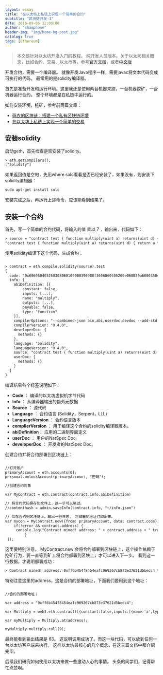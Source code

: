 ```yaml
---
layout: essay
title: "在以太坊上私链上实现一个简单的合约"
subtitle: "区块链开发-3"
date: 2016-09-06 12:00:00
author: "shamphone"
header-img: "img/home-bg-post.jpg"
catalog: true
tags: [Ethereum]
---
```


> 本文是针对以太坊开发入门的教程。 纯开发人员版本。关于以太坊相关概念，比如合约、交易、以太币等，参考[官方文档](https://github.com/ethereum/go-ethereum/wiki/Contracts-and-Transactions)，或者[中文版](http://wangxiaoming.com/blog/archives/)

开发合约，需要一个编译器。 就像开发Java程序一样，需要javac将文本代码变成可执行的代码。 最常用的是solidity编译器。

首先是准备开发和运行环境。这里我还是使用两台机器来跑，一台机器挖矿，一台机器运行合约。 整个环境都是在私链中运行的。 

如何安装环境，挖矿，参考前两篇文章：

- [码农的区块链：搭建一个私有区块链环境](http://blog.lixf.cn/essay/2016/09/02/ethereum-1/)
- [在以太坊上私链上实现一个简单的交易](http://blog.lixf.cn/essay/2016/09/04/ethereum-2/)

##  安装solidity

启动geth，首先检查是否安装了solidity。

```hbs
> eth.getCompilers();
["Solidity"]
```

如果返回值是空的，先用where solc看看是否已经安装了，如果没有，则安装下solidity编辑器：

```hbs
sudo apt-get install solc
```

安装完成之后，再运行上述命令，应该能看到结果了。 


## 安装一个合约

首先，写一个简单的合约代码，将输入的值 乘以 7 ，输出来，代码如下：

```hbs
> source = "contract test { function multiply(uint a) returns(uint d) { return a * 7; } }"
"contract test { function multiply(uint a) returns(uint d) { return a * 7; } }"
```

使用solidity编译下这个代码，生成合约：

```hbs

> contract = eth.compile.solidity(source).test
{
  code: "0x606060405260308060106000396000f3606060405260e060020a6000350463c6888fa18114601c575b6002565b346002576007600435026060908152602090f3",
  info: {
    abiDefinition: [{
        constant: false,
        inputs: [...],
        name: "multiply",
        outputs: [...],
        payable: false,
        type: "function"
    }],
    compilerOptions: "--combined-json bin,abi,userdoc,devdoc --add-std --optimize",
    compilerVersion: "0.4.0",
    developerDoc: {
      methods: {}
    },
    language: "Solidity",
    languageVersion: "0.4.0",
    source: "contract test { function multiply(uint a) returns(uint d) { return a * 7; } }",
    userDoc: {
      methods: {}
    }
  }
}

```

编译结果各个标签说明如下：

- **Code** ： 编译的以太坊虚拟机字节代码
- **Info** ： 从编译器输出的额外元数据
- **Source** ： 源代码
- **Language** ： 合约语言 (Solidity，Serpent，LLL)
- **LanguageVersion** ： 合约语言版本
- **compilerVersion** ： 用于编译这个合约的solidity编译器版本。
- **abiDefinition**： 应用的二进制界面定义
- **userDoc** ： 用户的NatSpec Doc。
- **developerDoc** ： 开发者的NatSpec Doc。

 创建合约并将合约部署到区块链上：

```hbs

//打开账户
primaryAccount = eth.accounts[0];
personal.unlockAccount(primaryAccount, "密码");

//创建合约对象

var MyContract = eth.contract(contract.info.abiDefinition)

// 将合约代码保存到文件上，这一步可以略过。 
//contenthash = admin.saveInfo(contract.info, "~/info.json")

// 保存合约到区块链上。输出一行日志， 将部署的地址打印出来。 
var mycon = MyContract.new({from: primaryAccount, data: contract.code}, function(error, contract){
	if(!error && contract.address) {
	 console.log("Contract mined! address: " + contract.address + " transactionHash: " + contract.transactionHash);
		 }
 });

```

这里要特别注意， MyContract.new 会将合约部署到区块链上，这个操作依赖于挖矿行为，要一直等到矿工将合约部署到区块上，才可以进入下一步。
看到这一行数据，才说明部署成功：

```hbs
> Contract mined! address: 0xff6b454f8454eafc969267cb873e37621d5bedc4 transactionHash: 0xffec10839c9939b2fdd23f2bb9156cf513e239b0862e53fa067f8c116e75cb21
```

特别注意这里的address，这是合约的部署地址，下面我们要用到这个地址：

```hbs

//合约的部署地址；

var address = "0xff6b454f8454eafc969267cb873e37621d5bedc4";

var Multiply = web3.eth.contract([{constant:false,inputs:[{name:'a',type:'uint256'}],name:'multiply',outputs:[{name:'d',type:'uint256'}],type:'function'}]);

var myMultiply = Multiply.at(address);

myMultiply.multiply.call(9);

```

最终能看到输出结果是 63。 这说明调用成功了。而这一块代码，可以放到任何一台以太坊客户端来执行。 这样以太坊最核心的几个概念，在这三篇文档中都介绍完毕。 

后续我们研究如何使用以太坊来做一些激动人心的事情。 头条的同学们，记得帮忙点赞啊。 


